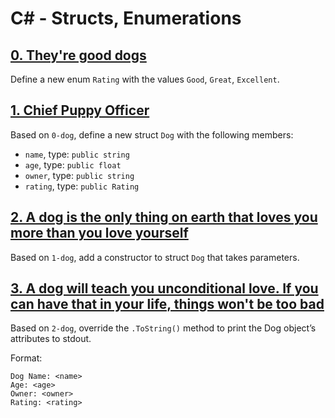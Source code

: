 # C# - Structs, Enumerations

## [0. They're good dogs](./0-dog/0-dog.cs)
Define a new enum `Rating` with the values `Good`, `Great`, `Excellent`.

## [1. Chief Puppy Officer](./1-dog/1-dog.cs)
Based on `0-dog`, define a new struct `Dog` with the following members:
- `name`, type: `public string`
- `age`, type: `public float`
- `owner`, type: `public string`
- `rating`, type: `public Rating`

## [2. A dog is the only thing on earth that loves you more than you love yourself](./2-dog/2-dog.cs)
Based on `1-dog`, add a constructor to struct `Dog` that takes parameters.

## [3. A dog will teach you unconditional love. If you can have that in your life, things won't be too bad](./3-dog/3-dog.cs)
Based on `2-dog`, override the `.ToString()` method to print the Dog object’s attributes to stdout.

Format:
```
Dog Name: <name>
Age: <age>
Owner: <owner>
Rating: <rating>
```
